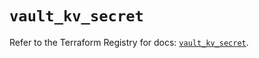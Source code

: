# `vault_kv_secret`

Refer to the Terraform Registry for docs: [`vault_kv_secret`](https://registry.terraform.io/providers/hashicorp/vault/5.3.0/docs/resources/kv_secret).
